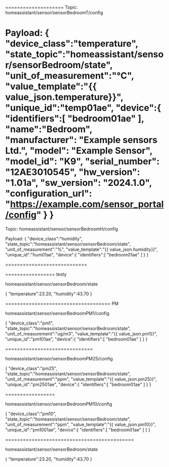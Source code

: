 

====================
Topic:
homeassistant/sensor/sensorBedroomT/config

Payload:
{
   "device_class":"temperature",
   "state_topic":"homeassistant/sensor/sensorBedroom/state",
   "unit_of_measurement":"°C",
   "value_template":"{{ value_json.temperature}}",
   "unique_id":"temp01ae",
   "device":{
      "identifiers":[
          "bedroom01ae"
      ],
      "name":"Bedroom",
      "manufacturer": "Example sensors Ltd.",
      "model": "Example Sensor",
      "model_id": "K9",
      "serial_number": "12AE3010545",
      "hw_version": "1.01a",
      "sw_version": "2024.1.0",
      "configuration_url": "https://example.com/sensor_portal/config"
   }
}
===================
Topic:
homeassistant/sensor/sensorBedroomH/config

Payload:
{
   "device_class":"humidity",
   "state_topic":"homeassistant/sensor/sensorBedroom/state",
   "unit_of_measurement":"%",
   "value_template":"{{ value_json.humidity}}",
   "unique_id":"hum01ae",
   "device":{
      "identifiers":[
         "bedroom01ae"
      ]
   }
}

============================


================= testy

homeassistant/sensor/sensorBedroom/state

{
   "temperature":23.20,
   "humidity":43.70
}


====================================
PM

homeassistant/sensor/sensorBedroomPM1/config

{
   "device_class":"pm1",
   "state_topic":"homeassistant/sensor/sensorBedroom/state",
   "unit_of_measurement":"ug/m3",
   "value_template":"{{ value_json.pm1}}",
   "unique_id":"pm101ae",
   "device":{
      "identifiers":[
         "bedroom01ae"
      ]
   }
}


==============================

homeassistant/sensor/sensorBedroomPM25/config

{
   "device_class":"pm25",
   "state_topic":"homeassistant/sensor/sensorBedroom/state",
   "unit_of_measurement":"ppm",
   "value_template":"{{ value_json.pm25}}",
   "unique_id":"pm2501ae",
   "device":{
      "identifiers":[
         "bedroom01ae"
      ]
   }
}

=================

homeassistant/sensor/sensorBedroomPM10/config

{
   "device_class":"pm10",
   "state_topic":"homeassistant/sensor/sensorBedroom/state",
   "unit_of_measurement":"ppm",
   "value_template":"{{ value_json.pm10}}",
   "unique_id":"pm1001ae",
   "device":{
      "identifiers":[
         "bedroom01ae"
      ]
   }
}

============================================

homeassistant/sensor/sensorBedroom/state

{
   "temperature":23.20,
   "humidity":43.70
}
